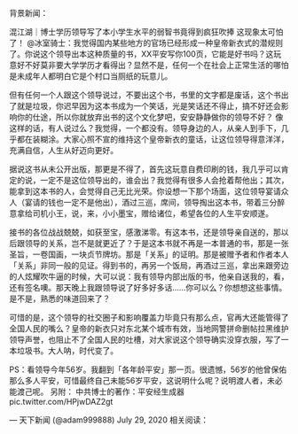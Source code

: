 背景新闻：

混江湖｜博士学历领导写了本小学生水平的弱智书竟得到疯狂吹捧 这现象太可怕了！ @冰室骑士：我觉得国内某些地方的官场已经形成一种皇帝新衣式的潜规则了。你说这个领导出本这种质量的书，XX平安写你100页，它能是好书吗？这玩意好不好莫非要大学学历才看得出？显然不是，任何一个在社会上正常生活的哪怕是未成年人都明白它是个村口当厕纸的玩意儿。

但有任何一个人跟这个领导说过，不要出这个书，书里的文字都是废话，这个书出了就是垃圾，你迟早因为这本书成为一个笑话，光是笑话还不得止，搞不好还会影响你的仕途，所以你就放弃出书的这个文化梦吧，安安静静做你的领导不好？ 像这样的话，有人说过么？我觉得，一个都没有。领导身边的人，从亲人到手下，几乎都在装糊涂。大家心照不宣的维持这个皇帝新衣的童话，让这位领导得意洋洋，充满自信，人生从好迈向更好。

据说这书从未公开出版，那更是不得了，首先这玩意自费印刷的钱，我几乎可以肯定的说，一定不是这位领导出的，谁会出？我觉得有很多人会抢着帮他出；其次，能拿到这本书的人，会觉得自己无比光荣。你设想一下那个场面，这位领导宴请众人（宴请的钱也一定不是他出），酒过三巡，席间，领导掏出这本书，带着三分醉意拿给司机小王，说，来，小小墨宝，赠给诸位，希望各位的人生平安顺遂。

接书的各位战战兢兢，如获至宝，感激涕零。有这本书，还是领导亲自送的，那以后跟领导的关系，岂不是就更近了？于是这本书就不再是一本普通的书，那是一张圣旨，一卷国画，一块贞节牌坊。那是「关系」的证明。那是被赠予者和作者本人「关系」非同一般的见证。得到书的，再另一个饭局，再酒过三巡，拿出来跟旁边的人炫耀吹牛逼的时候，大可以说：我有领导内部出版的书，他亲自送我的，看，还有签名噢。那天晚上我跟领导说了好多好多话……你可以么？你想想这些事情。是不是，熟悉的味道回来了？

可惜的是，这个领导的社交圈子和影响覆盖力毕竟只有那么点，官再大还能管得了全国人民的嘴么？皇帝的新衣只对东北某个城市有效，当地网警拼命删帖拉黑维护领导声誉，也阻止不了全国人民的吐槽，对大家说这个领导确实没穿衣服，写了一本垃圾书。大人呐，时代变了。

PS：看领导今年56岁。我翻到「各年龄平安」那一页。很遗憾，56岁的他曾保佑那么多人平安，可惜最终自己未能56岁平安，这说明什么呢？说明渡人者，未必能渡己呢。 另附： 中共博士的著作：平安经生成器 pic.twitter.com/HPjwDAZ2gt

&mdash; 天下新闻 (@adam999888) July 29, 2020 相关阅读： 
